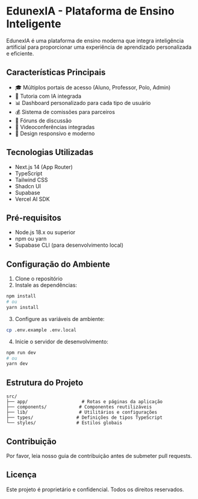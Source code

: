 # EdunexIA - Plataforma de Ensino Inteligente

EdunexIA é uma plataforma de ensino moderna que integra inteligência artificial para proporcionar uma experiência de aprendizado personalizada e eficiente.

## Características Principais

- 🎓 Múltiplos portais de acesso (Aluno, Professor, Polo, Admin)
- 🤖 Tutoria com IA integrada
- 📊 Dashboard personalizado para cada tipo de usuário
- 💰 Sistema de comissões para parceiros
- 📝 Fóruns de discussão
- 🎥 Videoconferências integradas
- 📱 Design responsivo e moderno

## Tecnologias Utilizadas

- Next.js 14 (App Router)
- TypeScript
- Tailwind CSS
- Shadcn UI
- Supabase
- Vercel AI SDK

## Pré-requisitos

- Node.js 18.x ou superior
- npm ou yarn
- Supabase CLI (para desenvolvimento local)

## Configuração do Ambiente

1. Clone o repositório
2. Instale as dependências:
```bash
npm install
# ou
yarn install
```

3. Configure as variáveis de ambiente:
```bash
cp .env.example .env.local
```

4. Inicie o servidor de desenvolvimento:
```bash
npm run dev
# ou
yarn dev
```

## Estrutura do Projeto

```
src/
├── app/                    # Rotas e páginas da aplicação
├── components/            # Componentes reutilizáveis
├── lib/                   # Utilitários e configurações
├── types/                # Definições de tipos TypeScript
└── styles/               # Estilos globais
```

## Contribuição

Por favor, leia nosso guia de contribuição antes de submeter pull requests.

## Licença

Este projeto é proprietário e confidencial. Todos os direitos reservados.
